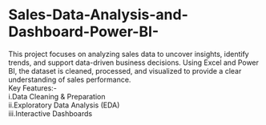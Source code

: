 # Sales-Data-Analysis-and-Dashboard-Power-BI-
This project focuses on analyzing sales data to uncover insights, identify trends, and support data-driven business decisions. Using Excel and Power BI, the dataset is cleaned, processed, and visualized to provide a clear understanding of sales performance.<br>Key Features:-<br> i.Data Cleaning & Preparation<br>ii.Exploratory Data Analysis (EDA)<br>iii.Interactive Dashboards
